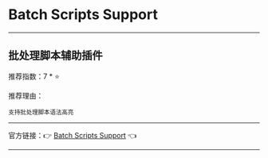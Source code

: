 # Batch Scripts Support

---

## 批处理脚本辅助插件

推荐指数：7 * ⭐

推荐理由：

    支持批处理脚本语法高亮

---



官方链接：👉 [Batch Scripts Support](
https://plugins.jetbrains.com/plugin/265-batch-scripts-support
) 👈



---






















